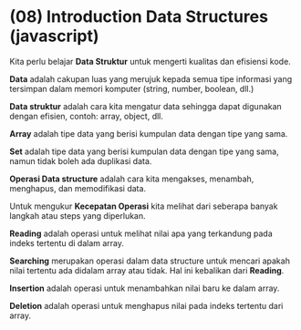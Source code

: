 # (08) Introduction Data Structures (javascript)

Kita perlu belajar **Data Struktur** untuk mengerti kualitas dan efisiensi kode.

**Data** adalah cakupan luas yang merujuk kepada semua tipe informasi yang tersimpan dalam memori komputer (string, number, boolean, dll.)

**Data struktur** adalah cara kita mengatur data sehingga dapat digunakan dengan efisien, contoh: array, object, dll.

**Array** adalah tipe data yang berisi kumpulan data dengan tipe yang sama.

**Set** adalah tipe data yang berisi kumpulan data dengan tipe yang sama, namun tidak boleh ada duplikasi data.

**Operasi Data structure** adalah cara kita mengakses, menambah, menghapus, dan memodifikasi data.

Untuk mengukur **Kecepatan Operasi** kita melihat dari seberapa banyak langkah atau steps yang diperlukan. 

**Reading** adalah operasi untuk melihat nilai apa yang terkandung pada indeks tertentu di dalam array.

**Searching** merupakan operasi dalam data structure untuk mencari apakah nilai tertentu ada didalam array atau tidak. Hal ini kebalikan dari **Reading**.

**Insertion** adalah operasi untuk menambahkan nilai baru ke dalam array.

**Deletion** adalah operasi untuk menghapus nilai pada indeks tertentu dari array.


